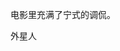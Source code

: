 电影里充满了宁式的调侃。

外星人




<!--stackedit_data:
eyJoaXN0b3J5IjpbNTY1NDE5MzUzLC00MDQ1MzgyMCwxMzY1Nj
YyNzk3LDE5MDExMDA4ODNdfQ==
-->